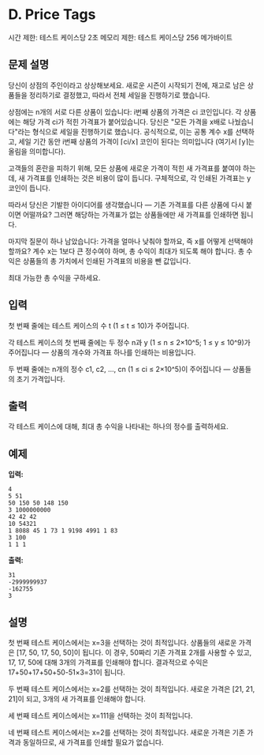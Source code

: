 # D. Price Tags

시간 제한: 테스트 케이스당 2초
메모리 제한: 테스트 케이스당 256 메가바이트

## 문제 설명

당신이 상점의 주인이라고 상상해보세요. 새로운 시즌이 시작되기 전에, 재고로 남은 상품들을 정리하기로 결정했고, 따라서 전체 세일을 진행하기로 했습니다.

상점에는 n개의 서로 다른 상품이 있습니다: i번째 상품의 가격은 ci 코인입니다. 각 상품에는 해당 가격 ci가 적힌 가격표가 붙어있습니다. 당신은 "모든 가격을 x배로 나눴습니다"라는 형식으로 세일을 진행하기로 했습니다. 공식적으로, 이는 공통 계수 x를 선택하고, 세일 기간 동안 i번째 상품의 가격이 ⌈ci/x⌉ 코인이 된다는 의미입니다 (여기서 ⌈y⌉는 올림을 의미합니다).

고객들의 혼란을 피하기 위해, 모든 상품에 새로운 가격이 적힌 새 가격표를 붙여야 하는데, 새 가격표를 인쇄하는 것은 비용이 많이 듭니다. 구체적으로, 각 인쇄된 가격표는 y 코인이 듭니다.

따라서 당신은 기발한 아이디어를 생각했습니다 — 기존 가격표를 다른 상품에 다시 붙이면 어떨까요? 그러면 해당하는 가격표가 없는 상품들에만 새 가격표를 인쇄하면 됩니다.

마지막 질문이 하나 남았습니다: 가격을 얼마나 낮춰야 할까요, 즉 x를 어떻게 선택해야 할까요? 계수 x는 1보다 큰 정수여야 하며, 총 수익이 최대가 되도록 해야 합니다. 총 수익은 상품들의 총 가치에서 인쇄된 가격표의 비용을 뺀 값입니다.

최대 가능한 총 수익을 구하세요.

## 입력

첫 번째 줄에는 테스트 케이스의 수 t (1 ≤ t ≤ 10)가 주어집니다.

각 테스트 케이스의 첫 번째 줄에는 두 정수 n과 y (1 ≤ n ≤ 2×10^5; 1 ≤ y ≤ 10^9)가 주어집니다 — 상품의 개수와 가격표 하나를 인쇄하는 비용입니다.

두 번째 줄에는 n개의 정수 c1, c2, ..., cn (1 ≤ ci ≤ 2×10^5)이 주어집니다 — 상품들의 초기 가격입니다.

## 출력

각 테스트 케이스에 대해, 최대 총 수익을 나타내는 하나의 정수를 출력하세요.

## 예제

**입력:**
```
4
5 51
50 150 50 148 150
3 1000000000
42 42 42
10 54321
1 8088 45 1 73 1 9198 4991 1 83
3 100
1 1 1
```

**출력:**
```
31
-2999999937
-162755
3
```

## 설명

첫 번째 테스트 케이스에서는 x=3을 선택하는 것이 최적입니다. 상품들의 새로운 가격은 [17, 50, 17, 50, 50]이 됩니다. 이 경우, 50짜리 기존 가격표 2개를 사용할 수 있고, 17, 17, 50에 대해 3개의 가격표를 인쇄해야 합니다. 결과적으로 수익은 17+50+17+50+50-51×3=31이 됩니다.

두 번째 테스트 케이스에서는 x=2를 선택하는 것이 최적입니다. 새로운 가격은 [21, 21, 21]이 되고, 3개의 새 가격표를 인쇄해야 합니다.

세 번째 테스트 케이스에서는 x=111을 선택하는 것이 최적입니다.

네 번째 테스트 케이스에서는 x=2를 선택하는 것이 최적입니다. 새로운 가격은 기존 가격과 동일하므로, 새 가격표를 인쇄할 필요가 없습니다.